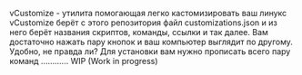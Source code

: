 vCustomize - утилита помогающая легко кастомизировать ваш линукс
vCustomize берёт с этого репозитория файл customizations.json и из него берёт названия скриптов, команды, ссылки и так далее.
Вам достаточно нажать пару кнопок и ваш компьютер выглядит по другому. Удобно, не правда ли?
Для установки вам нужно прописать всего пару команд
............
WIP (Work in progress) 
